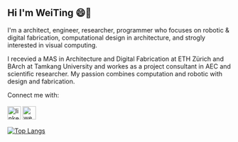 ## Hi I'm WeiTing 😄👋

I'm a architect, engineer, researcher, programmer who focuses on robotic & digital fabrication, computational design in architecture, and strogly interested in visual computing.

I recevied a MAS in Architecture and Digital Fabrication at ETH Zürich and BArch at Tamkang University and workes as a project consultant in AEC and scientific 
researcher. My passion combines computation and robotic with design and fabrication.



Connect me with: <br>
<br>
[<img src='https://cdn.jsdelivr.net/npm/simple-icons@3.0.1/icons/linkedin.svg' alt='linkedin' height='30'>](https://www.linkedin.com/in/chen-weiting/)
[<img src='https://cdn.jsdelivr.net/npm/simple-icons@3.0.1/icons/icloud.svg' alt='website' height='30'>](https://weitingworks.com/) 

[![Top Langs](https://github-readme-stats.vercel.app/api/top-langs/?username=anuraghazra)](https://github.com/anuraghazra/github-readme-stats)



<!--
**WeiTing1991/WeiTing1991** is a ✨ _special_ ✨ repository because its `README.md` (this file) appears on your GitHub profile.
Generator:
https://arturssmirnovs.github.io/github-profile-readme-generator/

Currently, I'm a scientific assistant at the Chair of Digital Building Technologies, Institute of Technology in Architecture (ITA) of ETH Zürich.


Here are some ideas to get you started:

- 🔭 I’m currently working on ...
- 🌱 I’m currently learning ...
- 👯 I’m looking to collaborate on ...
- 🤔 I’m looking for help with ...
- 💬 Ask me about ...
- 📫 How to reach me: ...
- 😄 Pronouns: ...
- ⚡ Fun fact: ...
-->
